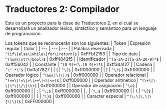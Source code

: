 # Traductores 2: Compilador

Este es un proyecto para la clase de Traductores 2, en el cual se desarrollará un analizador léxico, sintáctico y semántico para un lenguaje de programación.

Los tokens que se reconocerán son los siguientes:
| Token | Expresión regular | Color |
| --- | --- | --- |
| Palabra reservada | `^(if\|else\|while\|for\|return)$` | 0xFFbf2153 |
| Tipo de dato | `^(num\|str\|bool)$` | 0xff4842f5 |
| Identificador | `^[a-zA-Z][a-zA-Z0-9]*$` | 0xfff5b042 |
| Constante | `^[0-9]+(\.[0-9]+)?$` | 0xff3da127 |
| Cadena | `^\".*\"$` | 0xffa17827 |
| ( | `^\($` | 0xff000000 |
| ) | `^\)$` | 0xff000000 |
| Operador lógico | `^(&&\|\|\|)$` | 0xff000000 |
| Operador relacional | `^(==\|!=\|>\|>=\|<\|<=)$` | 0xff000000 |
| Operador aritmético | `^(\+\|\-\|\*\|\/\|\%)$` | 0xff000000 |
| Operador de asignación | `^\=$` | 0xff000000 |
| ; | `^\;$` | 0xff000000 |
| , | `^\,$` | 0xff000000 |
| { | `^\{$` | 0xff000000 |
| } | `^\}$` | 0xff000000 |
| Caracter especial | `^(\;\|\,\|\{\|\})$` | 0xFF000000 |
